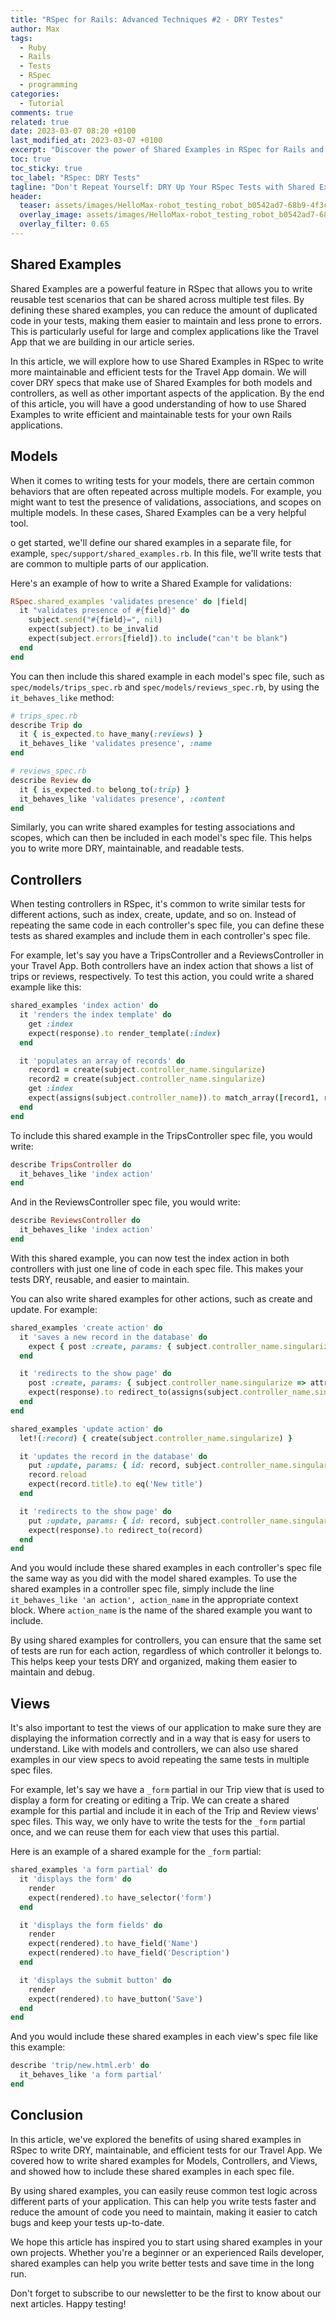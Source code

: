 ```yaml
---
title: "RSpec for Rails: Advanced Techniques #2 - DRY Testes"
author: Max
tags:
  - Ruby
  - Rails
  - Tests
  - RSpec
  - programming
categories:
  - Tutorial
comments: true
related: true
date: 2023-03-07 08:20 +0100
last_modified_at: 2023-03-07 +0100
excerpt: "Discover the power of Shared Examples in RSpec for Rails and simplify your testing process with reusable and DRY code. Learn how to write shared examples for models, controllers, data validation, ensure associations, and define scopes all in one place. Streamline your testing process with Shared Examples in RSpec for Rails."
toc: true
toc_sticky: true
toc_label: "RSpec: DRY Tests"
tagline: "Don't Repeat Yourself: DRY Up Your RSpec Tests with Shared Examples for Your Travel App!"
header:
  teaser: assets/images/HelloMax-robot_testing_robot_b0542ad7-68b9-4f3c-9e28-c753f6fb7d5c.png
  overlay_image: assets/images/HelloMax-robot_testing_robot_b0542ad7-68b9-4f3c-9e28-c753f6fb7d5c.png
  overlay_filter: 0.65
---
```

## Shared Examples
Shared Examples are a powerful feature in RSpec that allows you to write reusable test scenarios that can be shared across multiple test files. By defining these shared examples, you can reduce the amount of duplicated code in your tests, making them easier to maintain and less prone to errors. This is particularly useful for large and complex applications like the Travel App that we are building in our article series.

In this article, we will explore how to use Shared Examples in RSpec to write more maintainable and efficient tests for the Travel App domain. We will cover DRY specs that make use of Shared Examples for both models and controllers, as well as other important aspects of the application. By the end of this article, you will have a good understanding of how to use Shared Examples to write efficient and maintainable tests for your own Rails applications.

## Models
When it comes to writing tests for your models, there are certain common behaviors that are often repeated across multiple models. For example, you might want to test the presence of validations, associations, and scopes on multiple models. In these cases, Shared Examples can be a very helpful tool.

o get started, we'll define our shared examples in a separate file, for example, `spec/support/shared_examples.rb`. In this file, we'll write tests that are common to multiple parts of our application. 

Here's an example of how to write a Shared Example for validations:
~~~ruby
RSpec.shared_examples 'validates presence' do |field|
  it "validates presence of #{field}" do
    subject.send("#{field}=", nil)
    expect(subject).to be_invalid
    expect(subject.errors[field]).to include("can't be blank")
  end
end
~~~

You can then include this shared example in each model's spec file, such as `spec/models/trips_spec.rb` and `spec/models/reviews_spec.rb`, by using the `it_behaves_like` method:
~~~ruby
# trips_spec.rb
describe Trip do
  it { is_expected.to have_many(:reviews) }
  it_behaves_like 'validates presence', :name
end

# reviews_spec.rb
describe Review do
  it { is_expected.to belong_to(:trip) }
  it_behaves_like 'validates presence', :content
end
~~~

Similarly, you can write shared examples for testing associations and scopes, which can then be included in each model's spec file. This helps you to write more DRY, maintainable, and readable tests.

## Controllers
When testing controllers in RSpec, it's common to write similar tests for different actions, such as index, create, update, and so on. Instead of repeating the same code in each controller's spec file, you can define these tests as shared examples and include them in each controller's spec file.

For example, let's say you have a TripsController and a ReviewsController in your Travel App. Both controllers have an index action that shows a list of trips or reviews, respectively. To test this action, you could write a shared example like this:
~~~ruby
shared_examples 'index action' do
  it 'renders the index template' do
    get :index
    expect(response).to render_template(:index)
  end

  it 'populates an array of records' do
    record1 = create(subject.controller_name.singularize)
    record2 = create(subject.controller_name.singularize)
    get :index
    expect(assigns(subject.controller_name)).to match_array([record1, record2])
  end
end
~~~

To include this shared example in the TripsController spec file, you would write:
~~~ruby
describe TripsController do
  it_behaves_like 'index action'
end
~~~

And in the ReviewsController spec file, you would write:
~~~ruby
describe ReviewsController do
  it_behaves_like 'index action'
end
~~~

With this shared example, you can now test the index action in both controllers with just one line of code in each spec file. This makes your tests DRY, reusable, and easier to maintain.

You can also write shared examples for other actions, such as create and update. For example:
~~~ruby
shared_examples 'create action' do
  it 'saves a new record in the database' do
    expect { post :create, params: { subject.controller_name.singularize => attributes_for(subject.controller_name.singularize) } }.to change(subject.controller_name.classify.constantize, :count).by(1)
  end

  it 'redirects to the show page' do
    post :create, params: { subject.controller_name.singularize => attributes_for(subject.controller_name.singularize) }
    expect(response).to redirect_to(assigns(subject.controller_name.singularize))
  end
end

shared_examples 'update action' do
  let!(:record) { create(subject.controller_name.singularize) }

  it 'updates the record in the database' do
    put :update, params: { id: record, subject.controller_name.singularize => { title: 'New title' } }
    record.reload
    expect(record.title).to eq('New title')
  end

  it 'redirects to the show page' do
    put :update, params: { id: record, subject.controller_name.singularize => { title: 'New title' } }
    expect(response).to redirect_to(record)
  end
end
~~~

And you would include these shared examples in each controller's spec file the same way as you did with the model shared examples. To use the shared examples in a controller spec file, simply include the line `it_behaves_like 'an action', action_name` in the appropriate context block. Where `action_name` is the name of the shared example you want to include.

By using shared examples for controllers, you can ensure that the same set of tests are run for each action, regardless of which controller it belongs to. This helps keep your tests DRY and organized, making them easier to maintain and debug.

## Views
It's also important to test the views of our application to make sure they are displaying the information correctly and in a way that is easy for users to understand. Like with models and controllers, we can also use shared examples in our view specs to avoid repeating the same tests in multiple spec files.

For example, let's say we have a `_form` partial in our Trip view that is used to display a form for creating or editing a Trip. We can create a shared example for this partial and include it in each of the Trip and Review views' spec files. This way, we only have to write the tests for the `_form` partial once, and we can reuse them for each view that uses this partial.

Here is an example of a shared example for the `_form` partial:
~~~ruby
shared_examples 'a form partial' do
  it 'displays the form' do
    render
    expect(rendered).to have_selector('form')
  end

  it 'displays the form fields' do
    render
    expect(rendered).to have_field('Name')
    expect(rendered).to have_field('Description')
  end

  it 'displays the submit button' do
    render
    expect(rendered).to have_button('Save')
  end
end
~~~

And you would include these shared examples in each view's spec file like this example:
~~~ruby
describe 'trip/new.html.erb' do
  it_behaves_like 'a form partial'
end
~~~

## Conclusion
In this article, we've explored the benefits of using shared examples in RSpec to write DRY, maintainable, and efficient tests for our Travel App. We covered how to write shared examples for Models, Controllers, and Views, and showed how to include these shared examples in each spec file.

By using shared examples, you can easily reuse common test logic across different parts of your application. This can help you write tests faster and reduce the amount of code you need to maintain, making it easier to catch bugs and keep your tests up-to-date.

We hope this article has inspired you to start using shared examples in your own projects. Whether you're a beginner or an experienced Rails developer, shared examples can help you write better tests and save time in the long run.

Don't forget to subscribe to our newsletter to be the first to know about our next articles. Happy testing!
